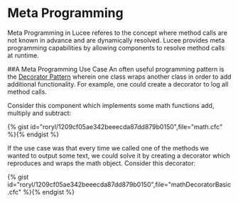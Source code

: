 # Meta Programming

Meta Programming in Lucee referes to the concept where method calls are not known in advance and are dynamically resolved. Lucee provides meta programming capabilities by allowing components to resolve method calls at runtime.

##A Meta Programming Use Case
An often useful programming pattern is the [Decorator Pattern](https://en.wikipedia.org/wiki/Decorator_pattern) wherein one class wraps another class in order to add additional functionality. For example, one could create a decorator to log all method calls.

Consider this component which implements some math functions add, multiply and subtract:

{% gist id="roryl/1209cf05ae342beeecda87dd879b0150",file="math.cfc" %}{% endgist %}

If the use case was that every time we called one of the methods we wanted to output some text, we could solve it by creating a decorator which reproduces and wraps the math object. Consider this decorator: 

{% gist id="roryl/1209cf05ae342beeecda87dd879b0150",file="mathDecoratorBasic.cfc" %}{% endgist %}